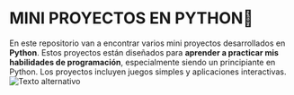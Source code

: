 # MINI PROYECTOS EN PYTHON🐍

En este repositorio van a encontrar varios mini proyectos desarrollados en **Python**. Estos proyectos están diseñados para **aprender a practicar mis habilidades de programación**, especialmente siendo un principiante en Python. Los proyectos incluyen juegos simples y aplicaciones interactivas.
![Texto alternativo](https://media.giphy.com/media/v1.Y2lkPTc5MGI3NjExZ2tsaTcxNnZsODJleHhia3hrZW5mZXRkYjRmanpybXFwNDRpZW03dyZlcD12MV9pbnRlcm5hbF9naWZfYnlfaWQmY3Q9Zw/mBhfvDOd7n8FPGBs6B/giphy.gif)
